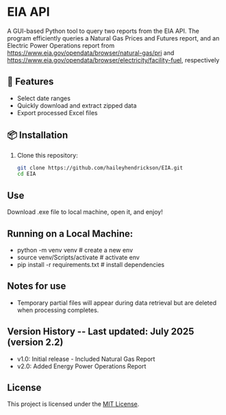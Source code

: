 # EIA API

A GUI-based Python tool to query two reports from the EIA API. The program efficiently queries a Natural Gas Prices and Futures report, and an Electric Power Operations report from https://www.eia.gov/opendata/browser/natural-gas/pri and https://www.eia.gov/opendata/browser/electricity/facility-fuel, respectively

## 🔧 Features
- Select date ranges
- Quickly download and extract zipped data
- Export processed Excel files

## 📦 Installation

1. Clone this repository:
   ```bash
   git clone https://github.com/haileyhendrickson/EIA.git
   cd EIA

## Use
Download .exe file to local machine, open it, and enjoy!

## Running on a Local Machine:
- python -m venv venv  # create a new env
- source venv/Scripts/activate  # activate env
- pip install -r requirements.txt  # install dependencies

## Notes for use 
- Temporary partial files will appear during data retrieval but are deleted when processing completes.


## Version History -- Last updated: July 2025 (version 2.2) 
- v1.0: Initial release - Included Natural Gas Report
- v2.0: Added Energy Power Operations Report

## License
This project is licensed under the [MIT License](LICENSE).
